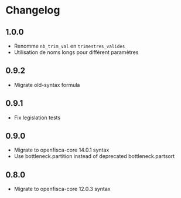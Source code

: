 # Changelog

## 1.0.0
* Renomme `nb_trim_val` en `trimestres_valides`
* Utilisation de noms longs pour différent paramètres

## 0.9.2
* Migrate old-syntax formula

## 0.9.1
* Fix legislation tests

## 0.9.0
* Migrate to openfisca-core 14.0.1 syntax
* Use bottleneck.partition instead of deprecated bottleneck.partsort

## 0.8.0
* Migrate to openfisca-core 12.0.3 syntax


